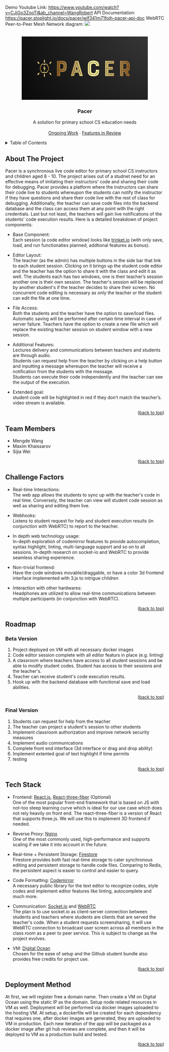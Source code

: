 <div id="top"></div>

Demo Youtube Link: https://www.youtube.com/watch?v=CJjGo3ZooTI&ab_channel=WangRobert
API Documentation: https://pacer.stoplight.io/docs/pacer/wlf341m71foih-pacer-api-doc
WebRTC Peer-to-Peer Mesh Network diagram: [![](https://mermaid.ink/img/pako:eNqlVD1v3DAM_SuEphRIC7SjhwxNW6BzkM2LIvNs9WzSlahLgyD_vZSs-8j5kiU2YAgS-fj4-Kxn47hD05iIfxOSwx_e9sFOLYE-1gkHuI8Yvp5vfFs2ZhvEOz9bEvgVmASpW598t257OCjZn29u9uEN3I7ebeHWjiM8JBGmJXAfoLEVoIHIupAvOHm5as0f9oQduMFKaz7Bo5cBAvP0u5aqaa8AtAGEGTFAwA2G3HOEjXYlilKyz3OPRInFb54gE8V_PoqnHpK2E8FTYbGAWCB8LAdQGV5lwtCanJn3M9tVk8c6LqCVc5YgfMB9RyD9wmCpi4PdIkwYY29LbkGTIXDqB3g4ncilVgvh1zi2x3fqHnX1pHJOVjwTKIB2ICnQGgzOqxejNWoyh7MsWNH3ZMcCE0UdVVTOuh_86HdZqhNLrv01By0InY-OidBJdRlwUVcPh7wcueckb3dYh1-VW8zWmiNqawB3SPKm9ToccTXVD5mNFWfiHS5eOzoly-VGjgiVm7_wT53YbURLkOaL1E4y6nyIYcrDtqnzvJ_QJvB0IrF6fvFpfs21mVAd4Tu9aJ4zbGtkwAlb02QJbdi2pqUXjUtzp-P82Xm1k2k2dox4bWwSvnsiZxoJCfdB9aaqUS__AZA3q4Q)](https://mermaid.live/edit#pako:eNqlVD1v3DAM_SuEphRIC7SjhwxNW6BzkM2LIvNs9WzSlahLgyD_vZSs-8j5kiU2YAgS-fj4-Kxn47hD05iIfxOSwx_e9sFOLYE-1gkHuI8Yvp5vfFs2ZhvEOz9bEvgVmASpW598t257OCjZn29u9uEN3I7ebeHWjiM8JBGmJXAfoLEVoIHIupAvOHm5as0f9oQduMFKaz7Bo5cBAvP0u5aqaa8AtAGEGTFAwA2G3HOEjXYlilKyz3OPRInFb54gE8V_PoqnHpK2E8FTYbGAWCB8LAdQGV5lwtCanJn3M9tVk8c6LqCVc5YgfMB9RyD9wmCpi4PdIkwYY29LbkGTIXDqB3g4ncilVgvh1zi2x3fqHnX1pHJOVjwTKIB2ICnQGgzOqxejNWoyh7MsWNH3ZMcCE0UdVVTOuh_86HdZqhNLrv01By0InY-OidBJdRlwUVcPh7wcueckb3dYh1-VW8zWmiNqawB3SPKm9ToccTXVD5mNFWfiHS5eOzoly-VGjgiVm7_wT53YbURLkOaL1E4y6nyIYcrDtqnzvJ_QJvB0IrF6fvFpfs21mVAd4Tu9aJ4zbGtkwAlb02QJbdi2pqUXjUtzp-P82Xm1k2k2dox4bWwSvnsiZxoJCfdB9aaqUS__AZA3q4Q)


<!-- PROJECT LOGO -->
<br />
<div align="center">
  <a href="https://github.com/UTSCC09/project-pacer/">
    <img src="media/projectLogo.PNG" alt="Logo" width="400" height="200">
  </a>

<h3 align="center">Pacer</h3>

  <p align="center">
    A solution for primary school CS education needs
    <br />
    <br />
    <a href="https://github.com/UTSCC09/project-pacer/issues">Ongoing Work</a>
    ·
    <a href="https://github.com/UTSCC09/project-pacer/pulls">Features in Review</a>
  </p>
</div>



<!-- TABLE OF CONTENTS -->
<details>
  <summary>Table of Contents</summary>
  <ol>
    <li>
      <a href="#about-the-project">About The Project</a>
    </li>
    <li><a href="#team-members">Team Members</a></li>
    <li><a href="#challenge-factors">Challenge Factors</a></li>
    <li>
      <a href="#roadmap">Roadmap</a>
      <ul>
        <li><a href="#beta-version">Beta Version</a></li>
        <li><a href="#final-version">Final Version</a></li>
      </ul>
    </li>
    <li><a href="#tech-stack">Tech Stack</a></li>
    <li><a href="#deployment-method">Deployment Method</a></li>
  </ol>
</details>



<!-- ABOUT THE PROJECT -->
## About The Project
Pacer is a synchronous live code editor for primary school CS instructors and children aged 8 - 10. The project arises out of a studnet need for an effective means of imitating their instructors' code and sharing their code for debugging. Pacer provides a platform where the instructors can share their code live to students whereupon the students can notify the instructor if they have questions and share their code live with the rest of class for debugging. Additionally, the teacher can save code files into the backend database and the class can access them at any point with the right credentials. Last but not least, the teachers will gain live notifications of the students' code execution results. Here is a detailed breakdown of project components:

* Base Component: \
Each session (a code editor window) looks like [trinket.io](https://trinket.io/python/699b7d37d2) (with only save, load, and run functionaties planned, addtional features as bonus).

* Editor Layout: \
The teacher (as the admin) has multiple buttons in the side bar that link to each student session. Clicking on it brings up the student code editor and the teacher has the option to share it with the class and edit it as well. The students each has two windows, one is their teacher’s session another one is their own session. The teacher's session will be replaced by another student's if the teacher decides to share their screen. No concurrent code editing is necessary as only the teacher or the student can edit the file at one time.

* File Access: \
Both the students and the teacher have the option to save/load files. Automatic saving will be performed after certain time interval in case of server failure. Teachers have the option to create a new file which will replace the existing teacher session on student window with a new session. 

* Additional Features: \
Lectures delivery and communications between teachers and students are through audio. \
Students can request help from the teacher by clicking on a help button and inputting a message whereupon the teacher will receive a notification from the students with the message. \
Students can execute their code independently and the teacher can see the output of the execution. 


* Extended goal: \
student code will be highlighted in red if they don’t match the teacher’s. \
video stream is available. 

<p align="right">(<a href="#top">back to top</a>)</p>

## Team Members

* Mengde Wang
* Maxim Khaissarov
* Sijia Wei


<p align="right">(<a href="#top">back to top</a>)</p>

## Challenge Factors

* Real-time Interactions: \
The web app allows the students to sync up with the teacher's code in real time. Conversely, the teacher can view will student code session as well as sharing and editing them live.

* Webhooks: \
Listens to student request for help and student execution results (in conjunction with WebRTC) to report to the teacher.

* In depth web technology usage: \
In-depth exploration of codemirror features to provide autocompletion, syntax highlight, linting, multi-language support and so on to all sessions. In-depth research on socket-io and WebRTC to provide seamless sharing experience.

* Non-trivial frontend: \
Have the code windows movable/draggable, or have a color 3d frontend interface implemented with 3.js to intrigue children

* Interaction with other hardwares: \
Headphones are utilized to allow real-time communications between multiple participants (in conjunction with WebRTC).

<p align="right">(<a href="#top">back to top</a>)</p>

## Roadmap

### Beta Version

1. Project deployed on VM with all necessary docker images
2. Code editor session complete with all editor featurs in place (e.g. linting)
3. A classroom where teachers have access to all student sessions and be able to modify student codes. Student has access to their sessions and the teacher's.
4. Teacher can receive student's code execution results.
5. Hook up with the backend database with functional save and load abilities.

<p align="right">(<a href="#top">back to top</a>)</p>

### Final Version

1. Students can request for help from the teacher
2. The teacher can project a student's session to other students
3. Implement classroom authorization and improve network security measures
6. Implement audio communications
4. Complete front end interface (3d interface or drag and drop ability)
5. Implement extented goal of text highlight if time permits
7. testing

<p align="right">(<a href="#top">back to top</a>)</p>

## Tech Stack

* Frontend: 
[React.js](https://reactjs.org/), [React-three-fiber](https://github.com/pmndrs/react-three-fiber) (Optional) \
One of the most popular front-end framework that is based on JS with not-too steep learning curve which is ideal for our use case which does not rely heavily on front end. The react-three-fiber is a version of React that supports three.js. We will use this to implement 3D frontend if needed.

* Reverse Proxy:
[Nginx](https://www.nginx.com/) \
One of the most commonly used, high-performance and supports scaling if we take it into account in the future.

* Real-time + Persistent Storage: [Firestore](https://cloud.google.com/firestore) \
Firestore provides both fast real-time storage to cater synchronous editing and persistent storage to handle code files. Comparing to Redis, the persistent aspect is easier to control and easier to query. 

* Code Formatting: [Codemirror](https://codemirror.net/) \
A necessary public library for the text editor to recognize codes, style codes and implement editor features like linting, autocomplete and much more.

* Communication: [Socket.io](https://socket.io/) and [WebRTC](https://webrtc.org/) \
The plan is to use socket.io as client-server connection between students and teachers where students are clients that are served the teacher's code. When a student requests screensharing, it will use WebRTC connection to broadcast user screen across all members in the class room as a peer to peer service. This is subject to change as the project evolves. 

* VM: [Digital Ocean](https://www.digitalocean.com/products) \
Chosen for the ease of setup and the Github student bundle also provides free credits for project use.

<p align="right">(<a href="#top">back to top</a>)</p>

## Deployment Method

At first, we will register free a domain name. Then create a VM on Digital Ocean using the static IP as the domain. Setup node related resources in VM as well. Deployment will be performed via docker images uploaded to the hosting VM. At setup, a dockerfile will be created for each dependency that requires one, after docker images are generated, they are uploaded to VM in production. Each new iteration of the app will be packaged as a docker image after git hub reviews are complete, and then it will be deployed to VM as a production build and tested.

<p align="right">(<a href="#top">back to top</a>)</p>
